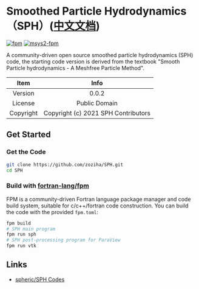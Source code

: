 # Smoothed Particle Hydrodynamics（SPH）([中文文档](./README_CN.md))

[![fpm](https://github.com/zoziha/SPH/workflows/fpm/badge.svg)](https://github.com/zoziha/SPH/actions)
[![msys2-fpm](https://github.com/zoziha/SPH/workflows/msys2-fpm/badge.svg)](https://github.com/zoziha/SPH/actions)

A community-driven open source smoothed particle hydrodynamics (SPH) code, the starting code version is derived from the textbook "Smooth Particle hydrodynamics - A Meshfree Particle Method".

| Item | Info |
| :-: | :-: |
| Version | 0.0.2 |
| License | Public Domain |
| Copyright | Copyright (c) 2021 SPH Contributors |

## Get Started

### Get the Code

```sh
git clone https://github.com/zoziha/SPH.git
cd SPH
```

### Build with [fortran-lang/fpm](https://github.com/fortran-lang/fpm)

FPM is a community-driven Fortran language package manager and code build system, suitable for c/c++/fortran code construction.
You can build the code with the provided `fpm.toml`:

```sh
fpm build
# SPH main program
fpm run sph
# SPH post-processing program for ParaView
fpm run vtk
```

## Links

+ [spheric/SPH Codes](https://spheric-sph.org/sph-projects-and-codes)
